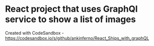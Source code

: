 # React project that uses GraphQl service to show a list of images

Created with CodeSandbox - https://codesandbox.io/s/github/ankinferno/React_Ships_with_graphQL

